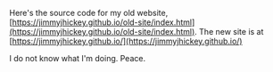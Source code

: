 Here's the source code for my old website, [https://jimmyjhickey.github.io/old-site/index.html](https://jimmyjhickey.github.io/old-site/index.html).
The new site is at [https://jimmyjhickey.github.io/](https://jimmyjhickey.github.io/)

I do not know what I'm doing.
Peace.
